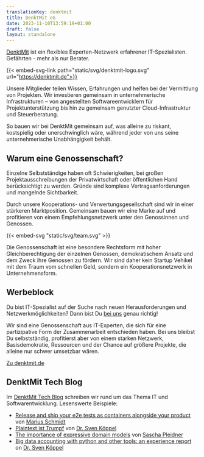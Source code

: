 ```yaml
---
translationKey: denktmit
title: DenktMit eG
date: 2023-11-10T13:59:19+01:00
draft: false
layout: standalone
---
```


[DenktMit](https://denktmit.de) ist ein flexibles Experten-Netzwerk erfahrener IT-Spezialisten. Gefährten - mehr als nur Berater.

{{< embed-svg-link path="static/svg/denktmit-logo.svg" url="https://denktmit.de">}}

Unsere Mitglieder teilen Wissen, Erfahrungen und helfen bei der Vermittlung von Projekten. Wir investieren gemeinsam in unternehmerische Infrastrukturen – von angestellten Softwareentwicklern für Projektunterstützung bis hin zu gemeinsam genutzter Cloud-Infrastruktur und Steuerberatung. 

So bauen wir bei DenktMit gemeinsam auf, was alleine zu riskant, kostspielig oder unerschwinglich wäre, während jeder von uns seine unternehmerische Unabhängigkeit behält.

## Warum eine Genossenschaft? 
Einzelne Selbstständige haben oft Schwierigkeiten, bei großen Projektausschreibungen der Privatwirtschaft oder öffentlichen Hand berücksichtigt zu werden. Gründe sind komplexe Vertragsanforderungen und mangelnde Sichtbarkeit. 

Durch unsere Kooperations- und Verwertungsgesellschaft sind wir in einer stärkeren Marktposition. Gemeinsam bauen wir eine Marke auf und profitieren von einem Empfehlungsnetzwerk unter den Genossinnen und Genossen.

{{< embed-svg "static/svg/team.svg" >}}

Die Genossenschaft ist eine besondere Rechtsform mit hoher Gleichberechtigung der einzelnen Genossen, demokratischem Ansatz und dem Zweck ihre Genossen zu fördern. Wir sind daher kein Startup Vehikel mit dem Traum vom schnellen Geld, sondern ein Kooperationsnetzwerk in Unternehmensform.

## Werbeblock
Du bist IT-Spezialist auf der Suche nach neuen Herausforderungen und Netzwerkmöglichkeiten? Dann bist Du [bei uns](https://denktmit.de) genau richtig! 

Wir sind eine Genossenschaft aus IT-Experten, die sich für eine partizipative Form der Zusammenarbeit entschieden haben. Bei uns bleibst Du selbstständig, profitierst aber von einem starken Netzwerk, Basisdemokratie, Ressourcen und der Chance auf größere Projekte, die alleine nur schwer umsetzbar wären.

[Zu denktmit.de](https://denktmit.de)

## DenktMit Tech Blog
Im [DenktMit Tech Blog](https://denktmit.de/blog/) schreiben wir rund um das Thema IT und Softwarentwicklung. Lesenswerte Beispiele:
- [Release and ship your e2e tests as containers alongside your product
  ](https://denktmit.de/blog/2021/11/21/release-and-ship-your-e2e-tests-as-containers-alongside-your-product/) von [Marius Schmidt](https://www.linkedin.com/in/marius-schmidt-36a36a74/)
- [Plaintext ist Trumpf](https://denktmit.de/blog/2021/06/08/plaintext-ist-trumpf/) von [Dr. Sven Köppel](https://svenk.org) 
- [The importance of expressive domain models](https://denktmit.de/blog/2022/03/15/the-importance-of-expressive-domain-models/) von [Sascha Pleidner](https://bleidner.me)
- [Big data accounting with python and other tools: an experience report](https://denktmit.de/blog/2022/02/03/big-data-accounting-with-python-and-other-tools-an-experience-report/) on [Dr. Sven Köppel](https://svenk.org) 
